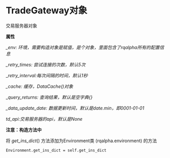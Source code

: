 # TradeGateway对象

交易服务器对象

**属性**

_\_env:  环境，需要构造对象是赋值，是个对象，里面包含了rqalpha所有的配置信息_

_\_retry\_times: 尝试连接的次数，默认5次_

\__retry\_interval:每次间隔的时间，默认1秒_

_\_cache: 缓存，DataCache\(\)对象_

\__query\_returns: 查询结果，默认是空字典{}_

_\_data\_update\_date: 数据更新时间，默认是date.min，即0001-01-01_

_td\_api:交易服务器的api，默认是None_

**注意：构造方法中**

将 _get\_ins\_dict_\(\) 方法添加为Environment类 \(rqalpha.environment\) 的方法

```
Environment.get_ins_dict = self.get_ins_dict
```







